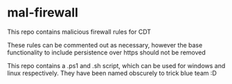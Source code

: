 # mal-firewall
This repo contains malicious firewall rules for CDT

These rules can be commented out as necessary, however the base functionality to include persistence over https should not be removed

This repo contains a .ps1 and .sh script, which can be used for windows and linux respectively.
They have been named obscurely to trick blue team :D
